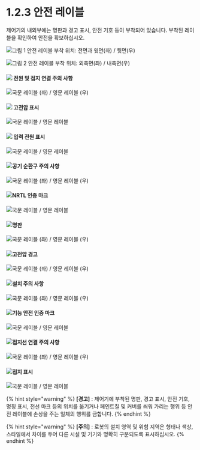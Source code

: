 # 1.2.3 안전 레이블

제어기의 내외부에는 명판과 경고 표시, 안전 기호 등이 부착되어 있습니다. 부착된 레이블을 확인하여 안전을 확보하십시오.

![그림 1 안전 레이블 부착 위치: 전면과 윗면(좌) / 뒷면(우)](../../.gitbook/assets/safety\_labels\_1.png)

![그림 2 안전 레이블 부착 위치: 외측면(좌) / 내측면(우)](../../.gitbook/assets/safety\_labels\_2.png)

#### ![](../../.gitbook/assets/1.png) 전원 및 접지 연결 주의 사항

![국문 레이블 (좌) / 영문 레이블 (우)](<../../.gitbook/assets/image (27).png>)

#### ![](../../.gitbook/assets/2.png) 고전압 표시

![국문 레이블 / 영문 레이블](<../../.gitbook/assets/image (29).png>)

#### ![](../../.gitbook/assets/3.png) 입력 전원 표시

![국문 레이블 / 영문 레이블](<../../.gitbook/assets/image (25).png>)

#### ![](../../.gitbook/assets/4.png)공기 순환구 주의 사항

![국문 레이블 (좌) / 영문 레이블 (우)](<../../.gitbook/assets/image (11).png>)

#### ![](../../.gitbook/assets/5.png)NRTL 인증 마크

![국문 레이블 / 영문 레이블](../../.gitbook/assets/image26.png)

#### ![](../../.gitbook/assets/6.png)명판

![국문 레이블 (좌) / 영문 레이블 (우)](<../../.gitbook/assets/image (30).png>)

#### ![](../../.gitbook/assets/7.png)고전압 경고

![국문 레이블 (좌) / 영문 레이블 (우)](<../../.gitbook/assets/image (10).png>)

#### ![](../../.gitbook/assets/8.png)설치 주의 사항

![국문 레이블 (좌) / 영문 레이블 (우)](<../../.gitbook/assets/image (32).png>)

#### ![](../../.gitbook/assets/9.png)기능 안전 인증 마크

![국문 레이블 / 영문 레이블](../../.gitbook/assets/image37.png)

#### ![](../../.gitbook/assets/10.png)접지선 연결 주의 사항

![국문 레이블 (좌) / 영문 레이블 (우)](<../../.gitbook/assets/image (19).png>)

#### ![](../../.gitbook/assets/11.png)접지 표시

![국문 레이블 / 영문 레이블](../../.gitbook/assets/image42.jpeg)

{% hint style="warning" %}
**\[경고]** : 제어기에 부착된 명판, 경고 표시, 안전 기호, 명칭 표시, 전선 마크 등의 위치를 옮기거나 페인트칠 및 커버를 씌워 가리는 행위 등 안전 레이블에 손상을 주는 일체의 행위를 금합니다.
{% endhint %}

{% hint style="warning" %}
**\[주의]** : 로봇의 설치 영역 및 위험 지역은 형태나 색상, 스타일에서 차이를 두어 다른 시설 및 기기와 명확히 구분되도록 표시하십시오.
{% endhint %}
